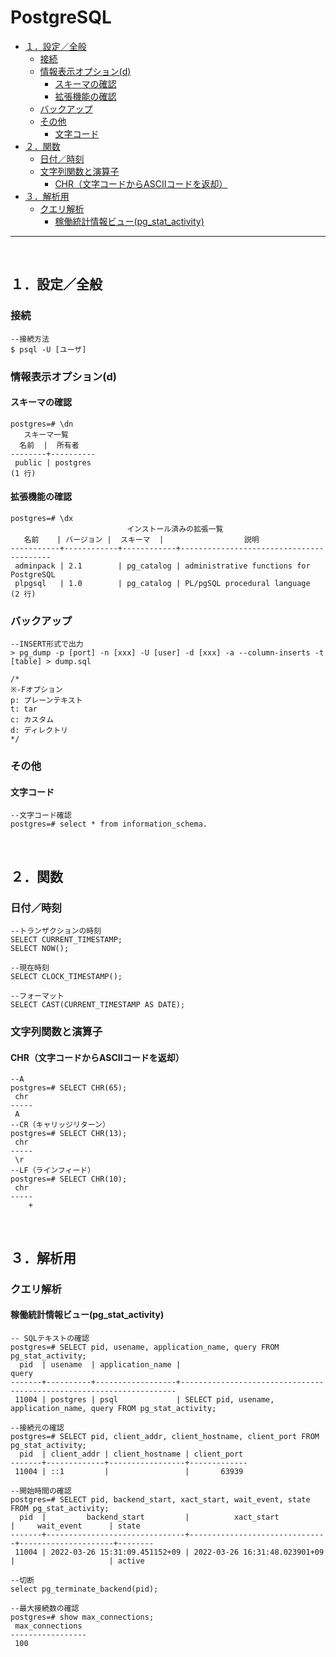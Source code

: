 # PostgreSQL

<!-- TOC -->

- [１．設定／全般](#１．設定／全般)
    - [接続](#接続)
    - [情報表示オプション(d)](#情報表示オプションd)
        - [スキーマの確認](#スキーマの確認)
        - [拡張機能の確認](#拡張機能の確認)
    - [バックアップ](#バックアップ)
    - [その他](#その他)
        - [文字コード](#文字コード)
- [２．関数](#２．関数)
    - [日付／時刻](#日付／時刻)
    - [文字列関数と演算子](#文字列関数と演算子)
        - [CHR（文字コードからASCIIコードを返却）](#chr文字コードからasciiコードを返却)
- [３．解析用](#３．解析用)
    - [クエリ解析](#クエリ解析)
        - [稼働統計情報ビュー(pg_stat_activity)](#稼働統計情報ビューpg_stat_activity)

<!-- /TOC -->
---
<br>
<!-- NEXT INDENT -->

<a id="markdown-１．設定／全般" name="１．設定／全般"></a>
## １．設定／全般

<a id="markdown-接続" name="接続"></a>
### 接続

```postgres
--接続方法
$ psql -U [ユーザ]
```

<a id="markdown-情報表示オプションd" name="情報表示オプションd"></a>
### 情報表示オプション(d)

<a id="markdown-スキーマの確認" name="スキーマの確認"></a>
#### スキーマの確認 
```postgres
postgres=# \dn
   スキーマ一覧
  名前  |  所有者
--------+----------
 public | postgres
(1 行)
```

<a id="markdown-拡張機能の確認" name="拡張機能の確認"></a>
#### 拡張機能の確認
```postgres
postgres=# \dx
                          インストール済みの拡張一覧
   名前    | バージョン |  スキーマ  |                  説明
-----------+------------+------------+-----------------------------------------
 adminpack | 2.1        | pg_catalog | administrative functions for PostgreSQL
 plpgsql   | 1.0        | pg_catalog | PL/pgSQL procedural language
(2 行)
```

<a id="markdown-バックアップ" name="バックアップ"></a>
### バックアップ

```postgres
--INSERT形式で出力
> pg_dump -p [port] -n [xxx] -U [user] -d [xxx] -a --column-inserts -t [table] > dump.sql

/*
※-Fオプション
p: プレーンテキスト
t: tar
c: カスタム
d: ディレクトリ
*/
```

<a id="markdown-その他" name="その他"></a>
### その他

<a id="markdown-文字コード" name="文字コード"></a>
#### 文字コード

```postgres
--文字コード確認
postgres=# select * from information_schema.

```

<br>
<!-- NEXT INDENT -->

<a id="markdown-２．関数" name="２．関数"></a>
## ２．関数

<a id="markdown-日付／時刻" name="日付／時刻"></a>
### 日付／時刻

```postgres
--トランザクションの時刻
SELECT CURRENT_TIMESTAMP;
SELECT NOW();
 
--現在時刻
SELECT CLOCK_TIMESTAMP();

--フォーマット
SELECT CAST(CURRENT_TIMESTAMP AS DATE);
```

<a id="markdown-文字列関数と演算子" name="文字列関数と演算子"></a>
### 文字列関数と演算子

<a id="markdown-chr文字コードからasciiコードを返却" name="chr文字コードからasciiコードを返却"></a>
#### CHR（文字コードからASCIIコードを返却）

```postgres
--A
postgres=# SELECT CHR(65);
 chr
-----
 A
--CR（キャリッジリターン）
postgres=# SELECT CHR(13);
 chr
-----
 \r
--LF（ラインフィード）
postgres=# SELECT CHR(10);
 chr
-----
    +
```

<br>
<!-- NEXT INDENT -->

<a id="markdown-３．解析用" name="３．解析用"></a>
## ３．解析用

<a id="markdown-クエリ解析" name="クエリ解析"></a>
### クエリ解析

<a id="markdown-稼働統計情報ビューpg_stat_activity" name="稼働統計情報ビューpg_stat_activity"></a>
#### 稼働統計情報ビュー(pg_stat_activity)

```postgres
-- SQLテキストの確認
postgres=# SELECT pid, usename, application_name, query FROM pg_stat_activity;
  pid  | usename  | application_name |                                query
-------+----------+------------------+---------------------------------------------------------------------
 11004 | postgres | psql             | SELECT pid, usename, application_name, query FROM pg_stat_activity;

--接続元の確認
postgres=# SELECT pid, client_addr, client_hostname, client_port FROM pg_stat_activity;
  pid  | client_addr | client_hostname | client_port
-------+-------------+-----------------+-------------
 11004 | ::1         |                 |       63939

--開始時間の確認
postgres=# SELECT pid, backend_start, xact_start, wait_event, state FROM pg_stat_activity;
  pid  |         backend_start         |          xact_start           |     wait_event      | state
-------+-------------------------------+-------------------------------+---------------------+--------
 11004 | 2022-03-26 15:31:09.451152+09 | 2022-03-26 16:31:48.023901+09 |                     | active

--切断
select pg_terminate_backend(pid); 

--最大接続数の確認
postgres=# show max_connections;
 max_connections
-----------------
 100
 
```

<br>
<!-- NEXT INDENT -->